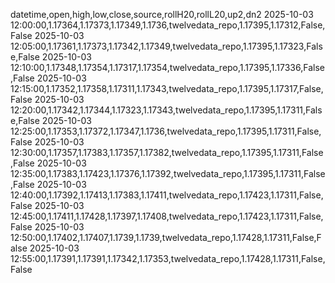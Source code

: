 datetime,open,high,low,close,source,rollH20,rollL20,up2,dn2
2025-10-03 12:00:00,1.17364,1.17373,1.17349,1.1736,twelvedata_repo,1.17395,1.17312,False,False
2025-10-03 12:05:00,1.17361,1.17373,1.17342,1.17349,twelvedata_repo,1.17395,1.17323,False,False
2025-10-03 12:10:00,1.17348,1.17354,1.17317,1.17354,twelvedata_repo,1.17395,1.17336,False,False
2025-10-03 12:15:00,1.17352,1.17358,1.17311,1.17343,twelvedata_repo,1.17395,1.17317,False,False
2025-10-03 12:20:00,1.17342,1.17344,1.17323,1.17343,twelvedata_repo,1.17395,1.17311,False,False
2025-10-03 12:25:00,1.17353,1.17372,1.17347,1.1736,twelvedata_repo,1.17395,1.17311,False,False
2025-10-03 12:30:00,1.17357,1.17383,1.17357,1.17382,twelvedata_repo,1.17395,1.17311,False,False
2025-10-03 12:35:00,1.17383,1.17423,1.17376,1.17392,twelvedata_repo,1.17395,1.17311,False,False
2025-10-03 12:40:00,1.17392,1.17413,1.17383,1.17411,twelvedata_repo,1.17423,1.17311,False,False
2025-10-03 12:45:00,1.17411,1.17428,1.17397,1.17408,twelvedata_repo,1.17423,1.17311,False,False
2025-10-03 12:50:00,1.17402,1.17407,1.1739,1.1739,twelvedata_repo,1.17428,1.17311,False,False
2025-10-03 12:55:00,1.17391,1.17391,1.17342,1.17353,twelvedata_repo,1.17428,1.17311,False,False
